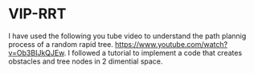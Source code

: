 # VIP-RRT
I have used the following you tube video to understand the path plannig process of a random rapid tree.
 https://www.youtube.com/watch?v=Ob3BIJkQJEw.
I followed a tutorial to implement a code that creates obstacles and tree nodes in 2 dimential space. 

